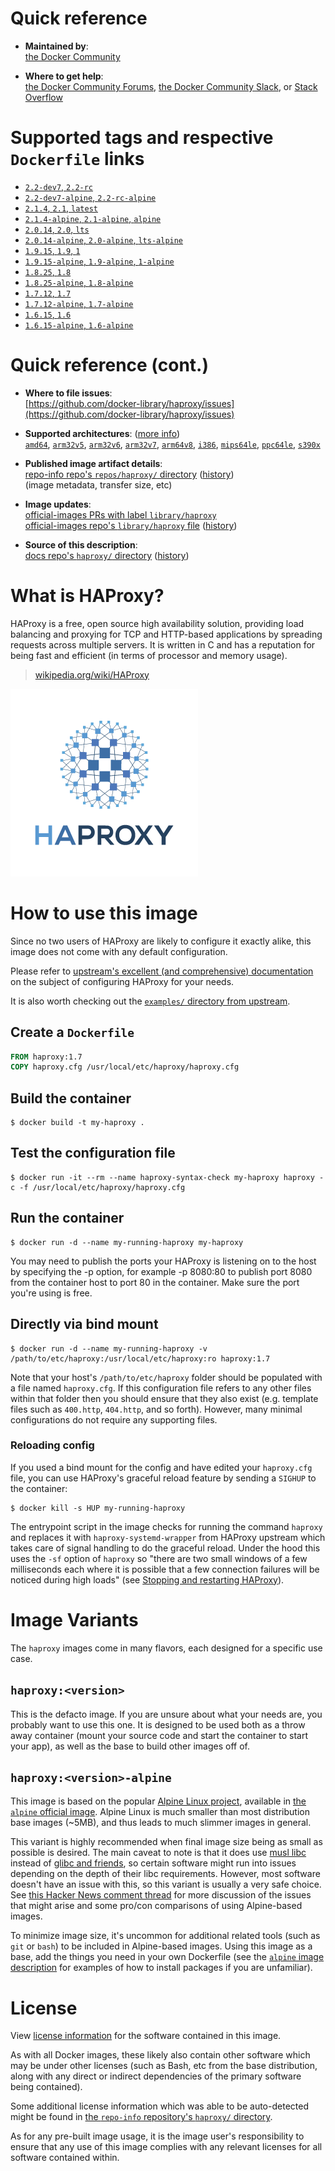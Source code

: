 <!--

********************************************************************************

WARNING:

    DO NOT EDIT "haproxy/README.md"

    IT IS AUTO-GENERATED

    (from the other files in "haproxy/" combined with a set of templates)

********************************************************************************

-->

# Quick reference

-	**Maintained by**:  
	[the Docker Community](https://github.com/docker-library/haproxy)

-	**Where to get help**:  
	[the Docker Community Forums](https://forums.docker.com/), [the Docker Community Slack](http://dockr.ly/slack), or [Stack Overflow](https://stackoverflow.com/search?tab=newest&q=docker)

# Supported tags and respective `Dockerfile` links

-	[`2.2-dev7`, `2.2-rc`](https://github.com/docker-library/haproxy/blob/e5884936dca8ee8968522abff21713042983a898/2.2-rc/Dockerfile)
-	[`2.2-dev7-alpine`, `2.2-rc-alpine`](https://github.com/docker-library/haproxy/blob/e5884936dca8ee8968522abff21713042983a898/2.2-rc/alpine/Dockerfile)
-	[`2.1.4`, `2.1`, `latest`](https://github.com/docker-library/haproxy/blob/eeaaa570ccaeec6fa7e545b9314d6f246b6b283c/2.1/Dockerfile)
-	[`2.1.4-alpine`, `2.1-alpine`, `alpine`](https://github.com/docker-library/haproxy/blob/bfa23c19cffdb4247474b2138feeeb14f48b7fe4/2.1/alpine/Dockerfile)
-	[`2.0.14`, `2.0`, `lts`](https://github.com/docker-library/haproxy/blob/eeaaa570ccaeec6fa7e545b9314d6f246b6b283c/2.0/Dockerfile)
-	[`2.0.14-alpine`, `2.0-alpine`, `lts-alpine`](https://github.com/docker-library/haproxy/blob/bfa23c19cffdb4247474b2138feeeb14f48b7fe4/2.0/alpine/Dockerfile)
-	[`1.9.15`, `1.9`, `1`](https://github.com/docker-library/haproxy/blob/eeaaa570ccaeec6fa7e545b9314d6f246b6b283c/1.9/Dockerfile)
-	[`1.9.15-alpine`, `1.9-alpine`, `1-alpine`](https://github.com/docker-library/haproxy/blob/bfa23c19cffdb4247474b2138feeeb14f48b7fe4/1.9/alpine/Dockerfile)
-	[`1.8.25`, `1.8`](https://github.com/docker-library/haproxy/blob/eeaaa570ccaeec6fa7e545b9314d6f246b6b283c/1.8/Dockerfile)
-	[`1.8.25-alpine`, `1.8-alpine`](https://github.com/docker-library/haproxy/blob/bfa23c19cffdb4247474b2138feeeb14f48b7fe4/1.8/alpine/Dockerfile)
-	[`1.7.12`, `1.7`](https://github.com/docker-library/haproxy/blob/14431e31ab981456585021f7dca35626c5e060c1/1.7/Dockerfile)
-	[`1.7.12-alpine`, `1.7-alpine`](https://github.com/docker-library/haproxy/blob/bfa23c19cffdb4247474b2138feeeb14f48b7fe4/1.7/alpine/Dockerfile)
-	[`1.6.15`, `1.6`](https://github.com/docker-library/haproxy/blob/4e917ff7cbc629b29af59d02057ceece8102e4e0/1.6/Dockerfile)
-	[`1.6.15-alpine`, `1.6-alpine`](https://github.com/docker-library/haproxy/blob/bfa23c19cffdb4247474b2138feeeb14f48b7fe4/1.6/alpine/Dockerfile)

# Quick reference (cont.)

-	**Where to file issues**:  
	[https://github.com/docker-library/haproxy/issues](https://github.com/docker-library/haproxy/issues)

-	**Supported architectures**: ([more info](https://github.com/docker-library/official-images#architectures-other-than-amd64))  
	[`amd64`](https://hub.docker.com/r/amd64/haproxy/), [`arm32v5`](https://hub.docker.com/r/arm32v5/haproxy/), [`arm32v6`](https://hub.docker.com/r/arm32v6/haproxy/), [`arm32v7`](https://hub.docker.com/r/arm32v7/haproxy/), [`arm64v8`](https://hub.docker.com/r/arm64v8/haproxy/), [`i386`](https://hub.docker.com/r/i386/haproxy/), [`mips64le`](https://hub.docker.com/r/mips64le/haproxy/), [`ppc64le`](https://hub.docker.com/r/ppc64le/haproxy/), [`s390x`](https://hub.docker.com/r/s390x/haproxy/)

-	**Published image artifact details**:  
	[repo-info repo's `repos/haproxy/` directory](https://github.com/docker-library/repo-info/blob/master/repos/haproxy) ([history](https://github.com/docker-library/repo-info/commits/master/repos/haproxy))  
	(image metadata, transfer size, etc)

-	**Image updates**:  
	[official-images PRs with label `library/haproxy`](https://github.com/docker-library/official-images/pulls?q=label%3Alibrary%2Fhaproxy)  
	[official-images repo's `library/haproxy` file](https://github.com/docker-library/official-images/blob/master/library/haproxy) ([history](https://github.com/docker-library/official-images/commits/master/library/haproxy))

-	**Source of this description**:  
	[docs repo's `haproxy/` directory](https://github.com/docker-library/docs/tree/master/haproxy) ([history](https://github.com/docker-library/docs/commits/master/haproxy))

# What is HAProxy?

HAProxy is a free, open source high availability solution, providing load balancing and proxying for TCP and HTTP-based applications by spreading requests across multiple servers. It is written in C and has a reputation for being fast and efficient (in terms of processor and memory usage).

> [wikipedia.org/wiki/HAProxy](https://en.wikipedia.org/wiki/HAProxy)

![logo](https://raw.githubusercontent.com/docker-library/docs/566c944ca5eb9d1947c8a2e8821f8de2b0fc144c/haproxy/logo.png)

# How to use this image

Since no two users of HAProxy are likely to configure it exactly alike, this image does not come with any default configuration.

Please refer to [upstream's excellent (and comprehensive) documentation](https://cbonte.github.io/haproxy-dconv/) on the subject of configuring HAProxy for your needs.

It is also worth checking out the [`examples/` directory from upstream](http://git.haproxy.org/?p=haproxy-1.8.git;a=tree;f=examples).

## Create a `Dockerfile`

```dockerfile
FROM haproxy:1.7
COPY haproxy.cfg /usr/local/etc/haproxy/haproxy.cfg
```

## Build the container

```console
$ docker build -t my-haproxy .
```

## Test the configuration file

```console
$ docker run -it --rm --name haproxy-syntax-check my-haproxy haproxy -c -f /usr/local/etc/haproxy/haproxy.cfg
```

## Run the container

```console
$ docker run -d --name my-running-haproxy my-haproxy
```

You may need to publish the ports your HAProxy is listening on to the host by specifying the -p option, for example -p 8080:80 to publish port 8080 from the container host to port 80 in the container. Make sure the port you're using is free.

## Directly via bind mount

```console
$ docker run -d --name my-running-haproxy -v /path/to/etc/haproxy:/usr/local/etc/haproxy:ro haproxy:1.7
```

Note that your host's `/path/to/etc/haproxy` folder should be populated with a file named `haproxy.cfg`. If this configuration file refers to any other files within that folder then you should ensure that they also exist (e.g. template files such as `400.http`, `404.http`, and so forth). However, many minimal configurations do not require any supporting files.

### Reloading config

If you used a bind mount for the config and have edited your `haproxy.cfg` file, you can use HAProxy's graceful reload feature by sending a `SIGHUP` to the container:

```console
$ docker kill -s HUP my-running-haproxy
```

The entrypoint script in the image checks for running the command `haproxy` and replaces it with `haproxy-systemd-wrapper` from HAProxy upstream which takes care of signal handling to do the graceful reload. Under the hood this uses the `-sf` option of `haproxy` so "there are two small windows of a few milliseconds each where it is possible that a few connection failures will be noticed during high loads" (see [Stopping and restarting HAProxy](http://www.haproxy.org/download/1.7/doc/management.txt)).

# Image Variants

The `haproxy` images come in many flavors, each designed for a specific use case.

## `haproxy:<version>`

This is the defacto image. If you are unsure about what your needs are, you probably want to use this one. It is designed to be used both as a throw away container (mount your source code and start the container to start your app), as well as the base to build other images off of.

## `haproxy:<version>-alpine`

This image is based on the popular [Alpine Linux project](http://alpinelinux.org), available in [the `alpine` official image](https://hub.docker.com/_/alpine). Alpine Linux is much smaller than most distribution base images (~5MB), and thus leads to much slimmer images in general.

This variant is highly recommended when final image size being as small as possible is desired. The main caveat to note is that it does use [musl libc](http://www.musl-libc.org) instead of [glibc and friends](http://www.etalabs.net/compare_libcs.html), so certain software might run into issues depending on the depth of their libc requirements. However, most software doesn't have an issue with this, so this variant is usually a very safe choice. See [this Hacker News comment thread](https://news.ycombinator.com/item?id=10782897) for more discussion of the issues that might arise and some pro/con comparisons of using Alpine-based images.

To minimize image size, it's uncommon for additional related tools (such as `git` or `bash`) to be included in Alpine-based images. Using this image as a base, add the things you need in your own Dockerfile (see the [`alpine` image description](https://hub.docker.com/_/alpine/) for examples of how to install packages if you are unfamiliar).

# License

View [license information](http://www.haproxy.org/download/1.5/doc/LICENSE) for the software contained in this image.

As with all Docker images, these likely also contain other software which may be under other licenses (such as Bash, etc from the base distribution, along with any direct or indirect dependencies of the primary software being contained).

Some additional license information which was able to be auto-detected might be found in [the `repo-info` repository's `haproxy/` directory](https://github.com/docker-library/repo-info/tree/master/repos/haproxy).

As for any pre-built image usage, it is the image user's responsibility to ensure that any use of this image complies with any relevant licenses for all software contained within.
